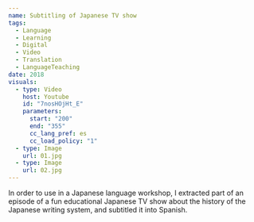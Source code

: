 ```yaml
---
name: Subtitling of Japanese TV show
tags:
  - Language
  - Learning
  - Digital
  - Video
  - Translation
  - LanguageTeaching
date: 2018
visuals:
  - type: Video
    host: Youtube
    id: "7nosHOjHt_E"
    parameters:
      start: "200"
      end: "355"
      cc_lang_pref: es
      cc_load_policy: "1"
  - type: Image
    url: 01.jpg
  - type: Image
    url: 02.jpg
---
```


In order to use in a Japanese language workshop, I extracted part of an episode of a fun educational Japanese TV show about the history of the Japanese writing system, and subtitled it into Spanish.
